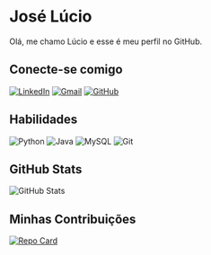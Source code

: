 # José Lúcio
Olá, me chamo Lúcio e esse é meu perfil no GitHub.
## Conecte-se comigo
[![LinkedIn](https://img.shields.io/badge/LinkedIn-0077B5?style=for-the-badge&logo=linkedin&logoColor=white)](https://www.linkedin.com/in/jluciojunior/)
[![Gmail](https://img.shields.io/badge/Gmail-333333?style=for-the-badge&logo=gmail&logoColor=red)](mailto:jlucioosjunior@gmail.com)
[![GitHub](https://img.shields.io/badge/GitHub-100000?style=for-the-badge&logo=github&logoColor=white)](https://github.com/OctoLucio)

## Habilidades
![Python](https://img.shields.io/badge/python-3670A0?style=for-the-badge&logo=python&logoColor=ffdd54)
![Java](https://img.shields.io/badge/java-%23ED8B00.svg?style=for-the-badge&logo=openjdk&logoColor=white)
![MySQL](https://img.shields.io/badge/MySQL-00000F?style=for-the-badge&logo=mysql&logoColor=white)
![Git](https://img.shields.io/badge/GIT-E44C30?style=for-the-badge&logo=git&logoColor=white)


## GitHub Stats
![GitHub Stats](https://github-readme-stats.vercel.app/api?username=OctoLucio&theme=transparent&bg_color=000&border_color=30A3DC&show_icons=true&icon_color=30A3DC&title_color=E94D5F&text_color=FFF&hide_title=True)

## Minhas Contribuições
[![Repo Card](https://github-readme-stats.vercel.app/api/pin/?username=OctoLucio&repo=dio-lab-open-source&bg_color=000&border_color=30A3DC&show_icons=true&icon_color=30A3DC&title_color=E94D5F&text_color=FFF)](https://github.com/OctoLucio/SEUREPOSITORIO)
